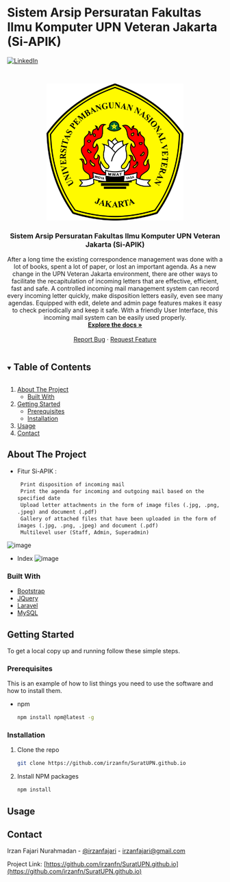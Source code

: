 # Sistem Arsip Persuratan Fakultas Ilmu Komputer UPN Veteran Jakarta (Si-APIK)
[![LinkedIn][linkedin-shield]][linkedin-url]



<!-- PROJECT LOGO -->
<br />
<p align="center">
  <a href="https://github.com/irzanfn/SuratUPN.github.io">
    <img src="public/img/Logo_UPNVJ.png" alt="Logo" width="320" height="320">
  </a>

  <h3 align="center">Sistem Arsip Persuratan Fakultas Ilmu Komputer UPN Veteran Jakarta (Si-APIK)</h3>

  <p align="center">
    After a long time the existing correspondence management was done with a lot of books, spent a lot of paper, or lost an important agenda. As a new change in the UPN Veteran Jakarta environment, there are other ways to facilitate the recapitulation of incoming letters that are effective, efficient, fast and safe. A controlled incoming mail management system can record every incoming letter quickly, make disposition letters easily, even see many agendas. Equipped with edit, delete and admin page features makes it easy to check periodically and keep it safe. With a friendly User Interface, this incoming mail system can be easily used properly.
    <br />
    <a href="https://github.com/irzanfn/SuratUPN.github.io"><strong>Explore the docs »</strong></a>
    <br />
    <br />
    <a href="https://github.com/irzanfn/SuratUPN.github.io/issues">Report Bug</a>
    ·
    <a href="https://github.com/irzanfn/SuratUPN.github.io/issues">Request Feature</a>
  </p>
</p>



<!-- TABLE OF CONTENTS -->
<details open="open">
  <summary><h2 style="display: inline-block">Table of Contents</h2></summary>
  <ol>
    <li>
      <a href="#about-the-project">About The Project</a>
      <ul>
        <li><a href="#built-with">Built With</a></li>
      </ul>
    </li>
    <li>
      <a href="#getting-started">Getting Started</a>
      <ul>
        <li><a href="#prerequisites">Prerequisites</a></li>
        <li><a href="#installation">Installation</a></li>
      </ul>
    </li>
    <li><a href="#usage">Usage</a></li>
    <li><a href="#contact">Contact</a></li>
  </ol>
</details>



<!-- ABOUT THE PROJECT -->
## About The Project
* Fitur Si-APIK :

       Print disposition of incoming mail
       Print the agenda for incoming and outgoing mail based on the specified date
       Upload letter attachments in the form of image files (.jpg, .png, .jpeg) and document (.pdf)
       Gallery of attached files that have been uploaded in the form of images (.jpg, .png, .jpeg) and document (.pdf)
       Multilevel user (Staff, Admin, Superadmin)
![image](https://user-images.githubusercontent.com/67045123/115536123-a1189f80-a2c3-11eb-856f-d4eb699e59d0.png)

* Index
![image](https://user-images.githubusercontent.com/67045123/115532309-dfac5b00-a2bf-11eb-99b5-3d8b8613e173.png)



### Built With

* [Bootstrap](https://getbootstrap.com)
* [JQuery](https://jquery.com)
* [Laravel](https://laravel.com)
* [MySQL](https://www.mysql.com/)


<!-- GETTING STARTED -->
## Getting Started

To get a local copy up and running follow these simple steps.

### Prerequisites

This is an example of how to list things you need to use the software and how to install them.
* npm
  ```sh
  npm install npm@latest -g
  ```

### Installation

1. Clone the repo
   ```sh
   git clone https://github.com/irzanfn/SuratUPN.github.io
   ```
2. Install NPM packages
   ```sh
   npm install
   ```



<!-- USAGE EXAMPLES -->
## Usage


<!-- CONTACT -->
## Contact

Irzan Fajari Nurahmadan - [@irzanfajari](https://twitter.com/irzanfajari) - irzanfajari@gmail.com

Project Link: [https://github.com/irzanfn/SuratUPN.github.io](https://github.com/irzanfn/SuratUPN.github.io)


<!-- MARKDOWN LINKS & IMAGES -->
[linkedin-shield]: https://img.shields.io/badge/-LinkedIn-black.svg?style=for-the-badge&logo=linkedin&colorB=555
[linkedin-url]: https://www.linkedin.com/in/irzan-fajari-nurahmadan-92124280/
